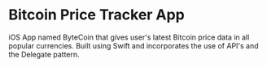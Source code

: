 # Bitcoin Price Tracker App

iOS App named ByteCoin that gives user's latest Bitcoin price data in all popular currencies.
Built using Swift and incorporates the use of API's and the Delegate pattern.
